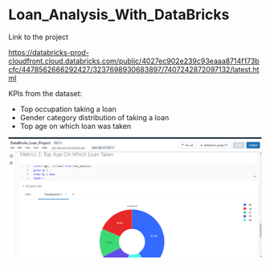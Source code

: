 # Loan_Analysis_With_DataBricks

Link to the project

https://databricks-prod-cloudfront.cloud.databricks.com/public/4027ec902e239c93eaaa8714f173bcfc/4478562666292427/3237698930683897/7407242872097132/latest.html

KPIs from the dataset:
* Top occupation taking a loan
* Gender category distribution of taking a loan
*  Top age on which loan was taken


![alt text](https://github.com/DataNaija/Loan_Analysis_With_DataBricks/blob/main/sc1.png)
